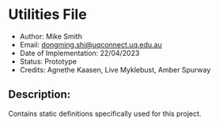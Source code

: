 # Utilities File
- Author: Mike Smith
- Email: dongming.shi@uqconnect.uq.edu.au
- Date of Implementation: 22/04/2023
- Status: Prototype
- Credits: Agnethe Kaasen, Live Myklebust, Amber Spurway

## Description:

Contains static definitions specifically used for this project.